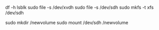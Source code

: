df -h
lsblk
sudo file -s /dev/xvdh
sudo file -s /dev/sdh
sudo mkfs -t xfs /dev/sdh


sudo mkdir /newvolume
sudo mount /dev/sdh /newvolume